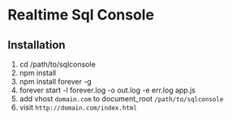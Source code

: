 Realtime Sql Console
==============================


## Installation

1. cd /path/to/sqlconsole
2. npm install
3. npm install forever -g
4. forever start -l forever.log -o out.log -e err.log app.js
5. add vhost `domain.com` to document_root `/path/to/sqlconsole`
6. visit `http://domain.com/index.html`
